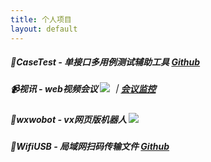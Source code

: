 ```yaml
---
title: 个人项目
layout: default
---
```


##### 🔧CaseTest - 单接口多用例测试辅助工具 [Github](https://github.com/WesleyOne/case-test)
##### 📹视讯 - web视频会议 [![](https://gitee.com/OpenVidu_CN/shixun-server/badge/star.svg?theme=dark)](https://gitee.com/OpenVidu_CN/shixun-server) ｜[会议监控](https://gitee.com/OpenVidu_CN/inspectorcn)
##### 🤖️wxwobot - vx网页版机器人 [![](https://gitee.com/wesleyOne/wxwobot/badge/star.svg?theme=dark)](https://gitee.com/wesleyOne/wxwobot)
##### 🔌WifiUSB - 局域网扫码传输文件 [Github](https://gitee.com/wesleyOne/WifiUSB)

